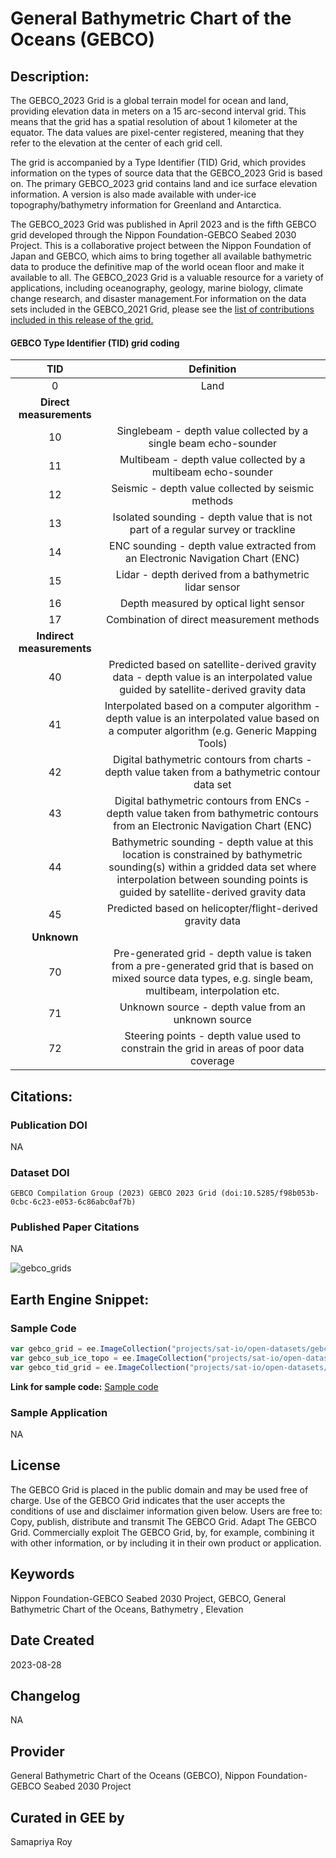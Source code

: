 
# General Bathymetric Chart of the Oceans (GEBCO)

## Description:

The GEBCO_2023 Grid is a global terrain model for ocean and land, providing elevation data in meters on a 15 arc-second interval grid. This means that the grid has a spatial resolution of about 1 kilometer at the equator. The data values are pixel-center registered, meaning that they refer to the elevation at the center of each grid cell.

The grid is accompanied by a Type Identifier (TID) Grid, which provides information on the types of source data that the GEBCO_2023 Grid is based on. The primary GEBCO_2023 grid contains land and ice surface elevation information. A version is also made available with under-ice topography/bathymetry information for Greenland and Antarctica.

The GEBCO_2023 Grid was published in April 2023 and is the fifth GEBCO grid developed through the Nippon Foundation-GEBCO Seabed 2030 Project. This is a collaborative project between the Nippon Foundation of Japan and GEBCO, which aims to bring together all available bathymetric data to produce the definitive map of the world ocean floor and make it available to all. The GEBCO_2023 Grid is a valuable resource for a variety of applications, including oceanography, geology, marine biology, climate change research, and disaster management.For information on the data sets included in the GEBCO_2021 Grid, please see the [list of contributions included in this release of the grid.](https://www.gebco.net/data_and_products/gridded_bathymetry_data/)


#### GEBCO Type Identifier (TID) grid coding

|TID                  |Definition                                                                                                                                                                                                     |
|:-------------------:|:-------------------------------------------------------------------------------------------------------------------------------------------------------------------------------------------------------------:|
|0                    |Land                                                                                                                                                                                                           |
|**Direct measurements**  |                                                                                                                                                                                                               |
|10                   |Singlebeam - depth value collected by a single beam echo-sounder                                                                                                                                               |
|11                   |Multibeam - depth value collected by a multibeam echo-sounder                                                                                                                                                  |
|12                   |Seismic - depth value collected by seismic methods                                                                                                                                                             |
|13                   |Isolated sounding - depth value that is not part of a regular survey or trackline                                                                                                                              |
|14                   |ENC sounding - depth value extracted from an Electronic Navigation Chart (ENC)                                                                                                                                 |
|15                   |Lidar - depth derived from a bathymetric lidar sensor                                                                                                                                                          |
|16                   |Depth measured by optical light sensor                                                                                                                                                                         |
|17                   |Combination of direct measurement methods                                                                                                                                                                      |
|**Indirect measurements**|                                                                                                                                                                                                               |
|40                   |Predicted based on satellite-derived gravity data - depth value is an interpolated value guided by satellite-derived gravity data                                                                              |
|41                   |Interpolated based on a computer algorithm - depth value is an interpolated value based on a computer algorithm (e.g. Generic Mapping Tools)                                                                   |
|42                   |Digital bathymetric contours from charts - depth value taken from a bathymetric contour data set                                                                                                               |
|43                   |Digital bathymetric contours from ENCs - depth value taken from bathymetric contours from an Electronic Navigation Chart (ENC)                                                                                 |
|44                   |Bathymetric sounding - depth value at this location is constrained by bathymetric sounding(s) within a gridded data set where interpolation between sounding points is guided by satellite-derived gravity data|
|45                   |Predicted based on helicopter/flight-derived gravity data                                                                                                                                                      |
|**Unknown**              |                                                                                                                                                                                                               |
|70                   |Pre-generated grid - depth value is taken from a pre-generated grid that is based on mixed source data types, e.g. single beam, multibeam, interpolation etc.                                                  |
|71                   |Unknown source - depth value from an unknown source                                                                                                                                                            |
|72                   |Steering points - depth value used to constrain the grid in areas of poor data coverage                                                                                                                        |


## Citations:

### Publication DOI

NA

### Dataset DOI

```
GEBCO Compilation Group (2023) GEBCO 2023 Grid (doi:10.5285/f98b053b-0cbc-6c23-e053-6c86abc0af7b)
```

### Published Paper Citations

NA

![gebco_grids](https://user-images.githubusercontent.com/6677629/115973752-0c10e300-a51d-11eb-8858-16f51762a948.gif)

## Earth Engine Snippet:

### Sample Code

```js
var gebco_grid = ee.ImageCollection("projects/sat-io/open-datasets/gebco/gebco_grid");
var gebco_sub_ice_topo = ee.ImageCollection("projects/sat-io/open-datasets/gebco/gebco_sub-ice-topo");
var gebco_tid_grid = ee.ImageCollection("projects/sat-io/open-datasets/gebco/gebco_tid_grid");
```

**Link for sample code:** [Sample code](https://code.earthengine.google.com/?scriptPath=users/sat-io/awesome-gee-catalog-examples:elevation-bathymetry/GEBCO)

### Sample Application

NA

## License

The GEBCO Grid is placed in the public domain and may be used free of charge. Use of the GEBCO Grid indicates that the user accepts the conditions of use and disclaimer information given below. Users are free to: Copy, publish, distribute and transmit The GEBCO Grid. Adapt The GEBCO Grid. Commercially exploit The GEBCO Grid, by, for example, combining it with other information, or by including it in their own product or application.

## Keywords

Nippon Foundation-GEBCO Seabed 2030 Project, GEBCO, General Bathymetric Chart of the Oceans, Bathymetry , Elevation

## Date Created

2023-08-28

## Changelog

NA

## Provider

General Bathymetric Chart of the Oceans (GEBCO), Nippon Foundation-GEBCO Seabed 2030 Project

## Curated in GEE by
Samapriya Roy